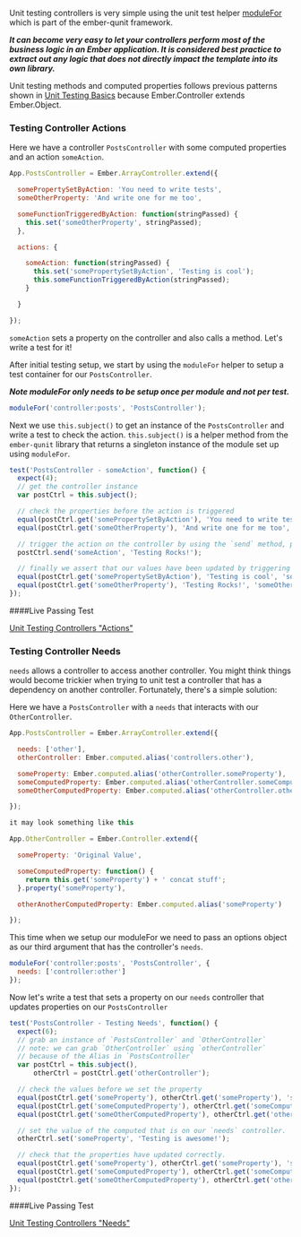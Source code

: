 Unit testing controllers is very simple using the unit test helper [moduleFor](/guides/testing/unit) which is part of the ember-qunit framework.

***It can become very easy to let your controllers perform most of the business logic in an Ember application. It is considered best practice to extract out any logic that does not directly impact the template into its own library.***

Unit testing methods and computed properties follows previous patterns shown in [Unit Testing Basics](/guides/testing/unit-testing-basics) because Ember.Controller extends Ember.Object.

### Testing Controller Actions

Here we have a controller `PostsController` with some computed properties and an action `someAction`.

```javascript
App.PostsController = Ember.ArrayController.extend({

  somePropertySetByAction: 'You need to write tests',
  someOtherProperty: 'And write one for me too',

  someFunctionTriggeredByAction: function(stringPassed) {
    this.set('someOtherProperty', stringPassed);
  },

  actions: {

    someAction: function(stringPassed) {
      this.set('somePropertySetByAction', 'Testing is cool');
      this.someFunctionTriggeredByAction(stringPassed);
    }

  }

});

```
`someAction` sets a property on the controller and also calls a method. Let's write a test for it!

After initial testing setup, we start by using the `moduleFor` helper to setup a test container for our `PostsController`.

***Note moduleFor only needs to be setup once per module and not per test.***

```javascript
moduleFor('controller:posts', 'PostsController');
```
Next we use `this.subject()` to get an instance of the `PostsController` and write a test to check the action. `this.subject()` is a helper method from the `ember-qunit` library that returns a singleton instance of the module set up using `moduleFor`.

```javascript
test('PostsController - someAction', function() {
  expect(4);
  // get the controller instance
  var postCtrl = this.subject();

  // check the properties before the action is triggered
  equal(postCtrl.get('somePropertySetByAction'), 'You need to write tests', 'somePropertySetByAction has correct initial value');
  equal(postCtrl.get('someOtherProperty'), 'And write one for me too', 'someOtherProperty has correct initial value');

  // trigger the action on the controller by using the `send` method, passing in any params that our action may be expecting
  postCtrl.send('someAction', 'Testing Rocks!');

  // finally we assert that our values have been updated by triggering our action.
  equal(postCtrl.get('somePropertySetByAction'), 'Testing is cool', 'somePropertySetByAction has correct updated value from action');
  equal(postCtrl.get('someOtherProperty'), 'Testing Rocks!', 'someOtherProperty has correct updated value from param passed to action');
});

```

####Live Passing Test

<a class="jsbin-embed" href="http://jsbin.com/laqed/1/embed?javascript,output">Unit Testing Controllers "Actions"</a>
<script src="http://static.jsbin.com/js/embed.js"></script>

### Testing Controller Needs

`needs` allows a controller to access another controller. You might think things would become trickier when trying to unit test a controller that has a dependency on another controller. Fortunately, there's a simple solution:

Here we have a `PostsController` with a `needs` that interacts with our `OtherController`.

```javascript
App.PostsController = Ember.ArrayController.extend({

  needs: ['other'],
  otherController: Ember.computed.alias('controllers.other'),

  someProperty: Ember.computed.alias('otherController.someProperty'),
  someComputedProperty: Ember.computed.alias('otherController.someComputedProperty'),
  someOtherComputedProperty: Ember.computed.alias('otherController.otherAnotherComputedProperty')

});

it may look something like this

App.OtherController = Ember.Controller.extend({

  someProperty: 'Original Value',

  someComputedProperty: function() {
    return this.get('someProperty') + ' concat stuff';
  }.property('someProperty'),

  otherAnotherComputedProperty: Ember.computed.alias('someProperty')

});

```

This time when we setup our moduleFor we need to pass an options object as
our third argument that has the controller's `needs`.

```javascript
moduleFor('controller:posts', 'PostsController', {
  needs: ['controller:other']
});
```
Now let's write a test that sets a property on our `needs` controller that updates properties on our `PostsController`

```javascript
test('PostsController - Testing Needs', function() {
  expect(6);
  // grab an instance of `PostsController` and `OtherController`
  // note: we can grab `OtherController` using `otherController`
  // because of the Alias in `PostsController`
  var postCtrl = this.subject(),
      otherCtrl = postCtrl.get('otherController');

  // check the values before we set the property
  equal(postCtrl.get('someProperty'), otherCtrl.get('someProperty'), 'someProperty has correct initial value using needs');
  equal(postCtrl.get('someComputedProperty'), otherCtrl.get('someComputedProperty'), 'someComputedProperty has correct initial value using needs');
  equal(postCtrl.get('someOtherComputedProperty'), otherCtrl.get('otherAnotherComputedProperty'), 'someOtherComputedProperty has correct initial value using needs');

  // set the value of the computed that is on our `needs` controller.
  otherCtrl.set('someProperty', 'Testing is awesome!');

  // check that the properties have updated correctly.
  equal(postCtrl.get('someProperty'), otherCtrl.get('someProperty'), 'someProperty has correct updated value using needs');
  equal(postCtrl.get('someComputedProperty'), otherCtrl.get('someComputedProperty'), 'someComputedProperty has correct updated value using needs');
  equal(postCtrl.get('someOtherComputedProperty'), otherCtrl.get('otherAnotherComputedProperty'), 'someOtherComputedProperty has correct updated value using needs');
});

```

####Live Passing Test

<a class="jsbin-embed" href="http://jsbin.com/fixil/2/embed?javascript">Unit Testing Controllers "Needs"</a>
<script src="http://static.jsbin.com/js/embed.js"></script>
